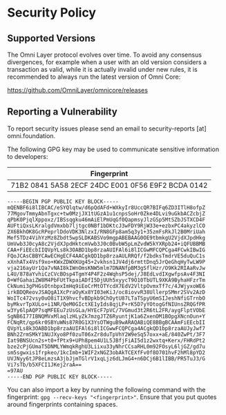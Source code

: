 # Security Policy

## Supported Versions

The Omni Layer protocol evolves over time. To avoid any consensus divergences, for example when a user with an old version considers a transaction as valid, while it is actually invalid under new rules, it is recommended to always run the latest version of Omni Core:

https://github.com/OmniLayer/omnicore/releases


## Reporting a Vulnerability

To report security issues please send an email to security-reports [at] omni.foundation.

The following GPG key may be used to communicate sensitive information to developers:

| Fingerprint |
|-------------|
| 71B2 0841 5A58 2ECF 24DC  E001 0F56 E9F2 BCDA 0142 |

```
-----BEGIN PGP PUBLIC KEY BLOCK-----
mQENBF6i8lIBCAC/eSYQlqtw/d6pQdAFd+WXkyIr8UccQR7BIFq6ZD3ITlH8ofpZ
77MgovTmmyAbnTgxc+tw0MzjJX1tUGzA1u1cnpsSoHr0Zke4DLvi9uGkbACZcbjZ
qPbK0PjqlXppoxz/IBSsqgku46mAiElPmUqGf0QapmsyJlzGSp5MtSZbJSTXCD4F
AUFtiQxsLKralgdVmxbb7ljtgc0NBf1bDKtcJ3wFDY9RjW33e+ezbxPC4akyzlCO
2X6BkhOK8GcRPeprlDdoVDK3NlzxI/RN8GFp8am5q3y1+35zmFsRkJl2B0MriUah
Mef5TDz4VihYzMz8Zbdt5wpSLDKABSVo9mgpABEBAAG0OE9tbmkgU2VjdXJpdHkg
UmVwb3J0cyA8c2VjdXJpdHktcmVwb3J0c0BvbW5pLmZvdW5kYXRpb24+iQFUBBMB
CAA+FiEEcbIIQVpYLs8k3OABD1bp8rzaAUIFAl6i8lICGwMFCQPCga4FCwkIBwIG
FQoJCAsCBBYCAwECHgECF4AACgkQD1bp8rzaAULRRQf/f2bdksTmdrVE5duQuC1s
xXnhATx4Vsf9xo+KWxZDWXKUg45+2vkhsn1JV4dj6rmttDnq5JrQeGhqHyTwLW9P
vja216ayUr1Qa7vNAI8kIWnOmsKNW5mlm7DNANfpBM3gSflHzr/O9Kk2RIAaRvJw
L4U/878aYvhiCzCVcBOsp4TgmY4P4F2z4WqhsP5dej/J8EdLvdIXgwfpsAv4F3NI
D+WfGahaiZW8M4PbFUtTkpaiADfI5DjUUh5xyycT9O10TbUTL9XKA9ByhaHFzrTm
CkNumi3gPHGsOtnbpxImHq9iEoCrMtOTYcdX7EdV2VltpOvmxTf7c/4JWjyxoWE6
irkBDQReovJSAQgA1XcPraOyKx8YI03eKiJ/oc8iovvR38UllerpSMmr2SVv2AzD
WoITc472vsy0uO8iT1X9hvcfvBDpkb9ChOytU87LTaTSpyU6mSIJeshNfiGTrnbO
byMkvrTpXULo+i1NR/QeM0GIctXE1yIds8qjLP+rK5D7yYOtogGfNIUnsZRQGfPR
w3Yy6lpAQP7sqMFEEu7zUsGLa/HYEcF7pVC/7VGmud3t2R6tL2FR/aygFlptVObE
SgNB6I77IBNQMVxMlaqlzHLyZk7mzgJTZ6RyuntjK1a6ZxenOM1BOpgXNcnOun+Y
FCNqRt/qp6kr0SBYuWNs87R0G1X3YsOTWguB9wARAQABiQE8BBgBCAAmFiEEcbII
QVpYLs8k3OABD1bp8rzaAUIFAl6i8lICGwwFCQPCga4ACgkQD1bp8rzaAUJyJwf7
BNh2ZrmSMkY1NUJXyo8Pf0zuT06xZr8duTpVhY2W9eSq57oxx+aE/840ZwPt/3F7
Iat9BNSUcn2s+t0+fPtx9+UPh8pem4U1L5JBfjFiAI5d1z2wxtq+Kerx/FHRdPt2
bze2cPjGUmaT5DNMLYWmqkRghU3Liixu33yNhrCCsaRHL0m92FOsyL6ljGZ/gd7u
sm5sgwxis1frpkeo/1kcImb+1WIF2xNGZ3obAkTCEXfFv0f8O701hvF2hMl8pYD2
UVJNyy6tJP8eLmzsA3jbJjmTGlrV1xqLjz6dLJmG4+n6DCj6B1lIBB/PR5TuJ3/G
Vi7sTb/b5XFCI1JKej2raA==
=97AU
-----END PGP PUBLIC KEY BLOCK-----
```

You can also import a key by running the following command with the fingerprint: `gpg --recv-keys "<fingerprint>"`. Ensure that you put quotes around fingerprints containing spaces.